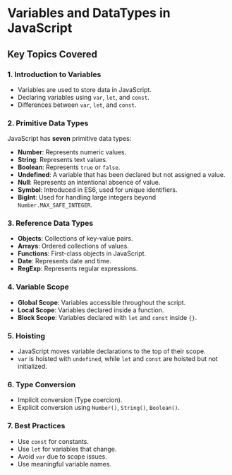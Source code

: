 # Variables and DataTypes in JavaScript

## Key Topics Covered

### 1. **Introduction to Variables**
   - Variables are used to store data in JavaScript.
   - Declaring variables using `var`, `let`, and `const`.
   - Differences between `var`, `let`, and `const`.

### 2. **Primitive Data Types**
   JavaScript has **seven** primitive data types:
   - **Number**: Represents numeric values.
   - **String**: Represents text values.
   - **Boolean**: Represents `true` or `false`.
   - **Undefined**: A variable that has been declared but not assigned a value.
   - **Null**: Represents an intentional absence of value.
   - **Symbol**: Introduced in ES6, used for unique identifiers.
   - **BigInt**: Used for handling large integers beyond `Number.MAX_SAFE_INTEGER`.

### 3. **Reference Data Types**
   - **Objects**: Collections of key-value pairs.
   - **Arrays**: Ordered collections of values.
   - **Functions**: First-class objects in JavaScript.
   - **Date**: Represents date and time.
   - **RegExp**: Represents regular expressions.

### 4. **Variable Scope**
   - **Global Scope**: Variables accessible throughout the script.
   - **Local Scope**: Variables declared inside a function.
   - **Block Scope**: Variables declared with `let` and `const` inside `{}`.

### 5. **Hoisting**
   - JavaScript moves variable declarations to the top of their scope.
   - `var` is hoisted with `undefined`, while `let` and `const` are hoisted but not initialized.

### 6. **Type Conversion**
   - Implicit conversion (Type coercion).
   - Explicit conversion using `Number()`, `String()`, `Boolean()`.

### 7. **Best Practices**
   - Use `const` for constants.
   - Use `let` for variables that change.
   - Avoid `var` due to scope issues.
   - Use meaningful variable names.
